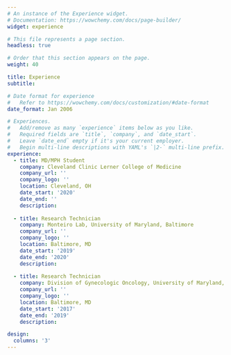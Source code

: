 ```yaml
---
# An instance of the Experience widget.
# Documentation: https://wowchemy.com/docs/page-builder/
widget: experience

# This file represents a page section.
headless: true

# Order that this section appears on the page.
weight: 40

title: Experience
subtitle:

# Date format for experience
#   Refer to https://wowchemy.com/docs/customization/#date-format
date_format: Jan 2006

# Experiences.
#   Add/remove as many `experience` items below as you like.
#   Required fields are `title`, `company`, and `date_start`.
#   Leave `date_end` empty if it's your current employer.
#   Begin multi-line descriptions with YAML's `|2-` multi-line prefix.
experience:
  - title: MD/MPH Student
    company: Cleveland Clinic Lerner College of Medicine
    company_url: ''
    company_logo: ''
    location: Cleveland, OH
    date_start: '2020'
    date_end: ''
    description: 
    
  - title: Research Technician
    company: Monteiro Lab, University of Maryland, Baltimore
    company_url: ''
    company_logo: ''
    location: Baltimore, MD
    date_start: '2019'
    date_end: '2020'
    description: 
        
  - title: Research Technician
    company: Division of Gynecologic Oncology, University of Maryland, Baltimore
    company_url: ''
    company_logo: ''
    location: Baltimore, MD
    date_start: '2017'
    date_end: '2019'
    description: 

design:
  columns: '3'
---
```

